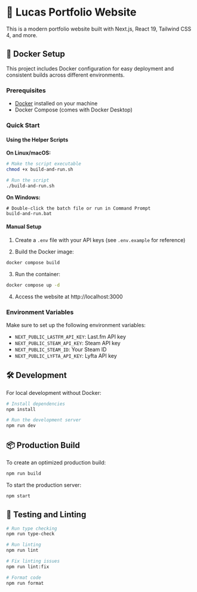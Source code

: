# 🚀 Lucas Portfolio Website

This is a modern portfolio website built with Next.js, React 19, Tailwind CSS 4, and more.

## 🐳 Docker Setup

This project includes Docker configuration for easy deployment and consistent builds across different environments.

### Prerequisites

- [Docker](https://www.docker.com/products/docker-desktop/) installed on your machine
- Docker Compose (comes with Docker Desktop)

### Quick Start

#### Using the Helper Scripts

**On Linux/macOS:**
```bash
# Make the script executable
chmod +x build-and-run.sh

# Run the script
./build-and-run.sh
```

**On Windows:**
```
# Double-click the batch file or run in Command Prompt
build-and-run.bat
```

#### Manual Setup

1. Create a `.env` file with your API keys (see `.env.example` for reference)

2. Build the Docker image:
```bash
docker compose build
```

3. Run the container:
```bash
docker compose up -d
```

4. Access the website at http://localhost:3000

### Environment Variables

Make sure to set up the following environment variables:

- `NEXT_PUBLIC_LASTFM_API_KEY`: Last.fm API key
- `NEXT_PUBLIC_STEAM_API_KEY`: Steam API key
- `NEXT_PUBLIC_STEAM_ID`: Your Steam ID
- `NEXT_PUBLIC_LYFTA_API_KEY`: Lyfta API key

## 🛠️ Development

For local development without Docker:

```bash
# Install dependencies
npm install

# Run the development server
npm run dev
```

## 📦 Production Build

To create an optimized production build:

```bash
npm run build
```

To start the production server:

```bash
npm start
```

## 🧪 Testing and Linting

```bash
# Run type checking
npm run type-check

# Run linting
npm run lint

# Fix linting issues
npm run lint:fix

# Format code
npm run format
```
